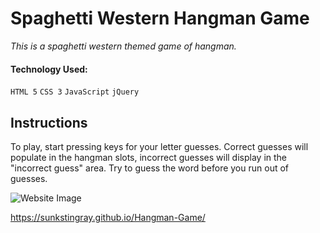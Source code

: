 # Spaghetti Western Hangman Game

*This is a spaghetti western themed game of hangman.*

#### Technology Used:

`HTML 5` `CSS 3` `JavaScript` `jQuery`

## Instructions

To play, start pressing keys for your letter guesses. Correct guesses will populate in the hangman slots, incorrect guesses will display in the "incorrect guess" area. Try to guess the word before you run out of guesses.

![Website Image](https://sunkstingray.github.io/Hangman-Game/assets/images/hangman.gif)

https://sunkstingray.github.io/Hangman-Game/
